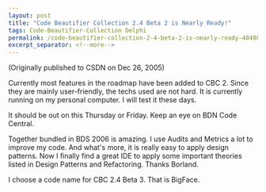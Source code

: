 ```yaml
---
layout: post
title: "Code Beautifier Collection 2.4 Beta 2 is Nearly Ready!"
tags: Code-Beautifier-Collection Delphi
permalink: /code-beautifier-collection-2-4-beta-2-is-nearly-ready-4849800eac1
excerpt_separator: <!--more-->
---
```

(Originally published to CSDN on Dec 26, 2005)

Currently most features in the roadmap have been added to CBC 2. Since they are mainly user-friendly, the techs used are not hard. It is currently running on my personal computer. I will test it these days.

It should be out on this Thursday or Friday. Keep an eye on BDN Code Central.
<!--more-->

Together bundled in BDS 2006 is amazing. I use Audits and Metrics a lot to improve my code. And what's more, it is really easy to apply design patterns. Now I finally find a great IDE to apply some important theories listed in Design Patterns and Refactoring. Thanks Borland.

I choose a code name for CBC 2.4 Beta 3. That is BigFace.
